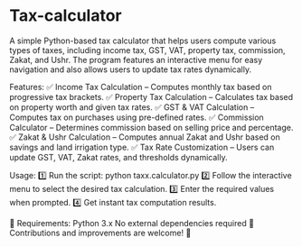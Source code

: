 # Tax-calculator
A simple Python-based tax calculator that helps users compute various types of taxes, including income tax, GST, VAT, property tax, commission, Zakat, and Ushr. The program features an interactive menu for easy navigation and also allows users to update tax rates dynamically.

Features:
✅ Income Tax Calculation – Computes monthly tax based on progressive tax brackets.
✅ Property Tax Calculation – Calculates tax based on property worth and given tax rates.
✅ GST & VAT Calculation – Computes tax on purchases using pre-defined rates.
✅ Commission Calculator – Determines commission based on selling price and percentage.
✅ Zakat & Ushr Calculation – Computes annual Zakat and Ushr based on savings and land irrigation type.
✅ Tax Rate Customization – Users can update GST, VAT, Zakat rates, and thresholds dynamically.

Usage:
1️⃣ Run the script: python taxx.calculator.py
2️⃣ Follow the interactive menu to select the desired tax calculation.
3️⃣ Enter the required values when prompted.
4️⃣ Get instant tax computation results.

📌 Requirements:
Python 3.x
No external dependencies required
📢 Contributions and improvements are welcome! 🎉


